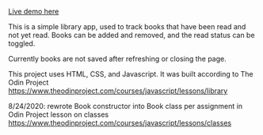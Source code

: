 [Live demo here](https://ahasanulhoque.github.io/library/)

This is a simple library app, used to track books that have been read and not yet read. Books can be added and removed, and the read status can be toggled.

Currently books are not saved after refreshing or closing the page.

This project uses HTML, CSS, and Javascript. It was built according to The Odin Project https://www.theodinproject.com/courses/javascript/lessons/library

8/24/2020: rewrote Book constructor into Book class per assignment in Odin Project lesson on classes https://www.theodinproject.com/courses/javascript/lessons/classes